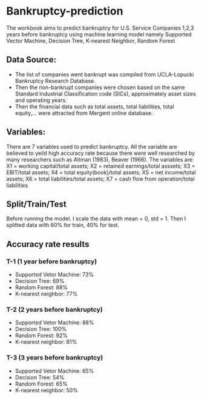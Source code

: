# Bankruptcy-prediction
The workbook aims to predict bankruptcy for U.S. Service Companies 1,2,3 years before bankruptcy using machine learning model namely Supported Vector Machine, Decision Tree, K-nearest Neighbor, Random Forest

## Data Source:
* The list of companies went bankrupt was compiled from UCLA-Lopucki Bankruptcy Research Database.
* Then the non-bankrupt companies were chosen based on the same Standard Industrial Classification code (SICs), approximately asset sizes and operating years.
* Then the financial data such as total assets, total liabilities, total equity,... were attracted from Mergent online database.

## Variables:
There are 7 variables used to predict bankruptcy. All the variable are believed to yeild high accuracy rate because there were well researched by many researchers such as Altman (1983), Beaver (1966).
The variables are: X1 = working capital/total assets; X2 = retained earnings/total asssets; X3 = EBIT/total assets; X4 = total equity(book)/total assets; X5 = net income/total assets; X6 = total liabilities/total assets; X7 = cash flow from operation/total liabilities

## Split/Train/Test
Before running the model. I scale the data with mean = 0, std = 1. Then I splitted data with 60% for train, 40% for test. 

## Accuracy rate results
### T-1 (1 year before bankruptcy)
* Supported Vetor Machine: 73%
* Decision Tree: 69%
* Random Forest: 88%
* K-nearest neighbor: 77%

### T-2 (2 years before bankruptcy)
* Supported Vetor Machine: 88%
* Decision Tree: 100%
* Random Forest: 92%
* K-nearest neighbor: 81%

### T-3 (3 years before bankruptcy)
* Supported Vetor Machine: 65%
* Decision Tree: 54%
* Random Forest: 65%
* K-nearest neighbor: 50%

